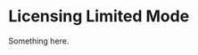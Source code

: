 [title]: # (Licensing Limited Mode)
[tags]: # (XXX)
[priority]: # (1329)
# Licensing Limited Mode
Something here.
